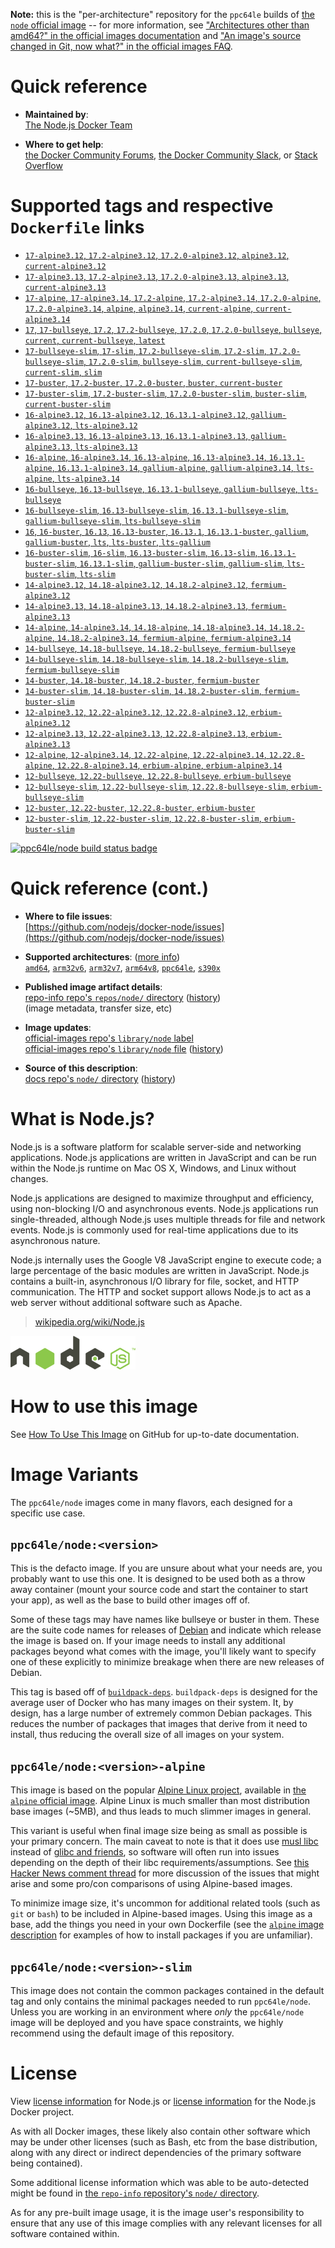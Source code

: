 <!--

********************************************************************************

WARNING:

    DO NOT EDIT "node/README.md"

    IT IS AUTO-GENERATED

    (from the other files in "node/" combined with a set of templates)

********************************************************************************

-->

**Note:** this is the "per-architecture" repository for the `ppc64le` builds of [the `node` official image](https://hub.docker.com/_/node) -- for more information, see ["Architectures other than amd64?" in the official images documentation](https://github.com/docker-library/official-images#architectures-other-than-amd64) and ["An image's source changed in Git, now what?" in the official images FAQ](https://github.com/docker-library/faq#an-images-source-changed-in-git-now-what).

# Quick reference

-	**Maintained by**:  
	[The Node.js Docker Team](https://github.com/nodejs/docker-node)

-	**Where to get help**:  
	[the Docker Community Forums](https://forums.docker.com/), [the Docker Community Slack](https://dockr.ly/slack), or [Stack Overflow](https://stackoverflow.com/search?tab=newest&q=docker)

# Supported tags and respective `Dockerfile` links

-	[`17-alpine3.12`, `17.2-alpine3.12`, `17.2.0-alpine3.12`, `alpine3.12`, `current-alpine3.12`](https://github.com/nodejs/docker-node/blob/b695e030ea98f272d843feb98ee1ab62943071b3/17/alpine3.12/Dockerfile)
-	[`17-alpine3.13`, `17.2-alpine3.13`, `17.2.0-alpine3.13`, `alpine3.13`, `current-alpine3.13`](https://github.com/nodejs/docker-node/blob/b695e030ea98f272d843feb98ee1ab62943071b3/17/alpine3.13/Dockerfile)
-	[`17-alpine`, `17-alpine3.14`, `17.2-alpine`, `17.2-alpine3.14`, `17.2.0-alpine`, `17.2.0-alpine3.14`, `alpine`, `alpine3.14`, `current-alpine`, `current-alpine3.14`](https://github.com/nodejs/docker-node/blob/b695e030ea98f272d843feb98ee1ab62943071b3/17/alpine3.14/Dockerfile)
-	[`17`, `17-bullseye`, `17.2`, `17.2-bullseye`, `17.2.0`, `17.2.0-bullseye`, `bullseye`, `current`, `current-bullseye`, `latest`](https://github.com/nodejs/docker-node/blob/b695e030ea98f272d843feb98ee1ab62943071b3/17/bullseye/Dockerfile)
-	[`17-bullseye-slim`, `17-slim`, `17.2-bullseye-slim`, `17.2-slim`, `17.2.0-bullseye-slim`, `17.2.0-slim`, `bullseye-slim`, `current-bullseye-slim`, `current-slim`, `slim`](https://github.com/nodejs/docker-node/blob/b695e030ea98f272d843feb98ee1ab62943071b3/17/bullseye-slim/Dockerfile)
-	[`17-buster`, `17.2-buster`, `17.2.0-buster`, `buster`, `current-buster`](https://github.com/nodejs/docker-node/blob/b695e030ea98f272d843feb98ee1ab62943071b3/17/buster/Dockerfile)
-	[`17-buster-slim`, `17.2-buster-slim`, `17.2.0-buster-slim`, `buster-slim`, `current-buster-slim`](https://github.com/nodejs/docker-node/blob/b695e030ea98f272d843feb98ee1ab62943071b3/17/buster-slim/Dockerfile)
-	[`16-alpine3.12`, `16.13-alpine3.12`, `16.13.1-alpine3.12`, `gallium-alpine3.12`, `lts-alpine3.12`](https://github.com/nodejs/docker-node/blob/6f740b0ca772e978b44c11d194f369e554c54a14/16/alpine3.12/Dockerfile)
-	[`16-alpine3.13`, `16.13-alpine3.13`, `16.13.1-alpine3.13`, `gallium-alpine3.13`, `lts-alpine3.13`](https://github.com/nodejs/docker-node/blob/6f740b0ca772e978b44c11d194f369e554c54a14/16/alpine3.13/Dockerfile)
-	[`16-alpine`, `16-alpine3.14`, `16.13-alpine`, `16.13-alpine3.14`, `16.13.1-alpine`, `16.13.1-alpine3.14`, `gallium-alpine`, `gallium-alpine3.14`, `lts-alpine`, `lts-alpine3.14`](https://github.com/nodejs/docker-node/blob/6f740b0ca772e978b44c11d194f369e554c54a14/16/alpine3.14/Dockerfile)
-	[`16-bullseye`, `16.13-bullseye`, `16.13.1-bullseye`, `gallium-bullseye`, `lts-bullseye`](https://github.com/nodejs/docker-node/blob/6f740b0ca772e978b44c11d194f369e554c54a14/16/bullseye/Dockerfile)
-	[`16-bullseye-slim`, `16.13-bullseye-slim`, `16.13.1-bullseye-slim`, `gallium-bullseye-slim`, `lts-bullseye-slim`](https://github.com/nodejs/docker-node/blob/6f740b0ca772e978b44c11d194f369e554c54a14/16/bullseye-slim/Dockerfile)
-	[`16`, `16-buster`, `16.13`, `16.13-buster`, `16.13.1`, `16.13.1-buster`, `gallium`, `gallium-buster`, `lts`, `lts-buster`, `lts-gallium`](https://github.com/nodejs/docker-node/blob/6f740b0ca772e978b44c11d194f369e554c54a14/16/buster/Dockerfile)
-	[`16-buster-slim`, `16-slim`, `16.13-buster-slim`, `16.13-slim`, `16.13.1-buster-slim`, `16.13.1-slim`, `gallium-buster-slim`, `gallium-slim`, `lts-buster-slim`, `lts-slim`](https://github.com/nodejs/docker-node/blob/6f740b0ca772e978b44c11d194f369e554c54a14/16/buster-slim/Dockerfile)
-	[`14-alpine3.12`, `14.18-alpine3.12`, `14.18.2-alpine3.12`, `fermium-alpine3.12`](https://github.com/nodejs/docker-node/blob/b695e030ea98f272d843feb98ee1ab62943071b3/14/alpine3.12/Dockerfile)
-	[`14-alpine3.13`, `14.18-alpine3.13`, `14.18.2-alpine3.13`, `fermium-alpine3.13`](https://github.com/nodejs/docker-node/blob/b695e030ea98f272d843feb98ee1ab62943071b3/14/alpine3.13/Dockerfile)
-	[`14-alpine`, `14-alpine3.14`, `14.18-alpine`, `14.18-alpine3.14`, `14.18.2-alpine`, `14.18.2-alpine3.14`, `fermium-alpine`, `fermium-alpine3.14`](https://github.com/nodejs/docker-node/blob/b695e030ea98f272d843feb98ee1ab62943071b3/14/alpine3.14/Dockerfile)
-	[`14-bullseye`, `14.18-bullseye`, `14.18.2-bullseye`, `fermium-bullseye`](https://github.com/nodejs/docker-node/blob/b695e030ea98f272d843feb98ee1ab62943071b3/14/bullseye/Dockerfile)
-	[`14-bullseye-slim`, `14.18-bullseye-slim`, `14.18.2-bullseye-slim`, `fermium-bullseye-slim`](https://github.com/nodejs/docker-node/blob/b695e030ea98f272d843feb98ee1ab62943071b3/14/bullseye-slim/Dockerfile)
-	[`14-buster`, `14.18-buster`, `14.18.2-buster`, `fermium-buster`](https://github.com/nodejs/docker-node/blob/b695e030ea98f272d843feb98ee1ab62943071b3/14/buster/Dockerfile)
-	[`14-buster-slim`, `14.18-buster-slim`, `14.18.2-buster-slim`, `fermium-buster-slim`](https://github.com/nodejs/docker-node/blob/b695e030ea98f272d843feb98ee1ab62943071b3/14/buster-slim/Dockerfile)
-	[`12-alpine3.12`, `12.22-alpine3.12`, `12.22.8-alpine3.12`, `erbium-alpine3.12`](https://github.com/nodejs/docker-node/blob/6e8999e5e1170fc6a791f3e549adfaa405da396e/12/alpine3.12/Dockerfile)
-	[`12-alpine3.13`, `12.22-alpine3.13`, `12.22.8-alpine3.13`, `erbium-alpine3.13`](https://github.com/nodejs/docker-node/blob/6e8999e5e1170fc6a791f3e549adfaa405da396e/12/alpine3.13/Dockerfile)
-	[`12-alpine`, `12-alpine3.14`, `12.22-alpine`, `12.22-alpine3.14`, `12.22.8-alpine`, `12.22.8-alpine3.14`, `erbium-alpine`, `erbium-alpine3.14`](https://github.com/nodejs/docker-node/blob/6e8999e5e1170fc6a791f3e549adfaa405da396e/12/alpine3.14/Dockerfile)
-	[`12-bullseye`, `12.22-bullseye`, `12.22.8-bullseye`, `erbium-bullseye`](https://github.com/nodejs/docker-node/blob/6e8999e5e1170fc6a791f3e549adfaa405da396e/12/bullseye/Dockerfile)
-	[`12-bullseye-slim`, `12.22-bullseye-slim`, `12.22.8-bullseye-slim`, `erbium-bullseye-slim`](https://github.com/nodejs/docker-node/blob/6e8999e5e1170fc6a791f3e549adfaa405da396e/12/bullseye-slim/Dockerfile)
-	[`12-buster`, `12.22-buster`, `12.22.8-buster`, `erbium-buster`](https://github.com/nodejs/docker-node/blob/6e8999e5e1170fc6a791f3e549adfaa405da396e/12/buster/Dockerfile)
-	[`12-buster-slim`, `12.22-buster-slim`, `12.22.8-buster-slim`, `erbium-buster-slim`](https://github.com/nodejs/docker-node/blob/6e8999e5e1170fc6a791f3e549adfaa405da396e/12/buster-slim/Dockerfile)

[![ppc64le/node build status badge](https://img.shields.io/jenkins/s/https/doi-janky.infosiftr.net/job/multiarch/job/ppc64le/job/node.svg?label=ppc64le/node%20%20build%20job)](https://doi-janky.infosiftr.net/job/multiarch/job/ppc64le/job/node/)

# Quick reference (cont.)

-	**Where to file issues**:  
	[https://github.com/nodejs/docker-node/issues](https://github.com/nodejs/docker-node/issues)

-	**Supported architectures**: ([more info](https://github.com/docker-library/official-images#architectures-other-than-amd64))  
	[`amd64`](https://hub.docker.com/r/amd64/node/), [`arm32v6`](https://hub.docker.com/r/arm32v6/node/), [`arm32v7`](https://hub.docker.com/r/arm32v7/node/), [`arm64v8`](https://hub.docker.com/r/arm64v8/node/), [`ppc64le`](https://hub.docker.com/r/ppc64le/node/), [`s390x`](https://hub.docker.com/r/s390x/node/)

-	**Published image artifact details**:  
	[repo-info repo's `repos/node/` directory](https://github.com/docker-library/repo-info/blob/master/repos/node) ([history](https://github.com/docker-library/repo-info/commits/master/repos/node))  
	(image metadata, transfer size, etc)

-	**Image updates**:  
	[official-images repo's `library/node` label](https://github.com/docker-library/official-images/issues?q=label%3Alibrary%2Fnode)  
	[official-images repo's `library/node` file](https://github.com/docker-library/official-images/blob/master/library/node) ([history](https://github.com/docker-library/official-images/commits/master/library/node))

-	**Source of this description**:  
	[docs repo's `node/` directory](https://github.com/docker-library/docs/tree/master/node) ([history](https://github.com/docker-library/docs/commits/master/node))

# What is Node.js?

Node.js is a software platform for scalable server-side and networking applications. Node.js applications are written in JavaScript and can be run within the Node.js runtime on Mac OS X, Windows, and Linux without changes.

Node.js applications are designed to maximize throughput and efficiency, using non-blocking I/O and asynchronous events. Node.js applications run single-threaded, although Node.js uses multiple threads for file and network events. Node.js is commonly used for real-time applications due to its asynchronous nature.

Node.js internally uses the Google V8 JavaScript engine to execute code; a large percentage of the basic modules are written in JavaScript. Node.js contains a built-in, asynchronous I/O library for file, socket, and HTTP communication. The HTTP and socket support allows Node.js to act as a web server without additional software such as Apache.

> [wikipedia.org/wiki/Node.js](https://en.wikipedia.org/wiki/Node.js)

![logo](https://raw.githubusercontent.com/docker-library/docs/01c12653951b2fe592c1f93a13b4e289ada0e3a1/node/logo.png)

# How to use this image

See [How To Use This Image](https://github.com/nodejs/docker-node/blob/master/README.md#how-to-use-this-image) on GitHub for up-to-date documentation.

# Image Variants

The `ppc64le/node` images come in many flavors, each designed for a specific use case.

## `ppc64le/node:<version>`

This is the defacto image. If you are unsure about what your needs are, you probably want to use this one. It is designed to be used both as a throw away container (mount your source code and start the container to start your app), as well as the base to build other images off of.

Some of these tags may have names like bullseye or buster in them. These are the suite code names for releases of [Debian](https://wiki.debian.org/DebianReleases) and indicate which release the image is based on. If your image needs to install any additional packages beyond what comes with the image, you'll likely want to specify one of these explicitly to minimize breakage when there are new releases of Debian.

This tag is based off of [`buildpack-deps`](https://hub.docker.com/_/buildpack-deps/). `buildpack-deps` is designed for the average user of Docker who has many images on their system. It, by design, has a large number of extremely common Debian packages. This reduces the number of packages that images that derive from it need to install, thus reducing the overall size of all images on your system.

## `ppc64le/node:<version>-alpine`

This image is based on the popular [Alpine Linux project](https://alpinelinux.org), available in [the `alpine` official image](https://hub.docker.com/_/alpine). Alpine Linux is much smaller than most distribution base images (~5MB), and thus leads to much slimmer images in general.

This variant is useful when final image size being as small as possible is your primary concern. The main caveat to note is that it does use [musl libc](https://musl.libc.org) instead of [glibc and friends](https://www.etalabs.net/compare_libcs.html), so software will often run into issues depending on the depth of their libc requirements/assumptions. See [this Hacker News comment thread](https://news.ycombinator.com/item?id=10782897) for more discussion of the issues that might arise and some pro/con comparisons of using Alpine-based images.

To minimize image size, it's uncommon for additional related tools (such as `git` or `bash`) to be included in Alpine-based images. Using this image as a base, add the things you need in your own Dockerfile (see the [`alpine` image description](https://hub.docker.com/_/alpine/) for examples of how to install packages if you are unfamiliar).

## `ppc64le/node:<version>-slim`

This image does not contain the common packages contained in the default tag and only contains the minimal packages needed to run `ppc64le/node`. Unless you are working in an environment where *only* the `ppc64le/node` image will be deployed and you have space constraints, we highly recommend using the default image of this repository.

# License

View [license information](https://github.com/nodejs/node/blob/master/LICENSE) for Node.js or [license information](https://github.com/nodejs/docker-node/blob/master/LICENSE) for the Node.js Docker project.

As with all Docker images, these likely also contain other software which may be under other licenses (such as Bash, etc from the base distribution, along with any direct or indirect dependencies of the primary software being contained).

Some additional license information which was able to be auto-detected might be found in [the `repo-info` repository's `node/` directory](https://github.com/docker-library/repo-info/tree/master/repos/node).

As for any pre-built image usage, it is the image user's responsibility to ensure that any use of this image complies with any relevant licenses for all software contained within.
